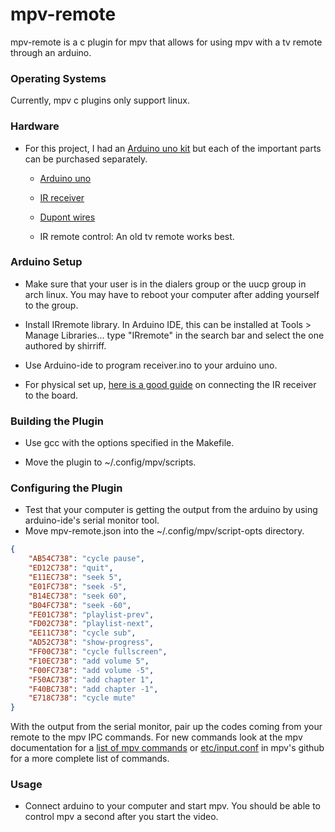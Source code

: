 # mpv-remote
mpv-remote is a c plugin for mpv that allows for using mpv with a tv remote through an arduino.


### Operating Systems
Currently, mpv c plugins only support linux.


### Hardware

* For this project, I had an [Arduino uno kit](https://www.amazon.com/ELEGOO-Project-Tutorial-Controller-Projects/dp/B01D8KOZF4/ref=sr_1_4?keywords=arduino+uno+kit&qid=1681251235&sr=8-4j) but each of the important parts can be purchased separately.

    * [Arduino uno](https://www.amazon.com/ELEGOO-Board-ATmega328P-ATMEGA16U2-Compliant/dp/B01EWOE0UU/ref=sr_1_5?crid=1LAIIDP26SAL3&keywords=elegoo+uno&qid=1681251383&sprefix=elegoo+uno%2Caps%2C105&sr=8-5)

    * [IR receiver](https://www.amazon.com/KOOBOOK-Infrared-Wireless-Control-Receiver/dp/B07S9BQKN2/ref=sr_1_4?keywords=elegoo+ir+receiver&qid=1681251538&sprefix=elegoo+IR+%2Caps%2C94&sr=8-4)

    * [Dupont wires](https://www.amazon.com/Elegoo-EL-CP-004-Multicolored-Breadboard-arduino/dp/B01EV70C78/ref=sr_1_5?crid=18ZDTBTRG1O3F&keywords=female%2Bto%2Bmale%2Bdupont%2Bwires&qid=1681251439&sprefix=female%2Bto%2Bmale%2Bdupont%2Bwires%2Caps%2C100&sr=8-5&th=1)

    * IR remote control: An old tv remote works best.


### Arduino Setup
* Make sure that your user is in the dialers group or the uucp group in arch linux. You may have to reboot your computer after adding yourself to the group.

* Install IRremote library. In Arduino IDE, this can be installed at Tools > Manage Libraries... type "IRremote" in the search bar and select the one authored by shirriff.

* Use Arduino-ide to program receiver.ino to your arduino uno.

* For physical set up, [here is a good guide](https://www.instructables.com/Beginners-Guide-to-Use-an-IR-Remote-Transmitter-an/) on connecting the IR receiver to the board.

### Building the Plugin

* Use gcc with the options specified in the Makefile.

* Move the plugin to ~/.config/mpv/scripts.

### Configuring the Plugin

* Test that your computer is getting the output from the arduino by using arduino-ide's serial monitor tool.
* Move mpv-remote.json into the ~/.config/mpv/script-opts directory. 

```json
{
    "AB54C738": "cycle pause",
    "ED12C738": "quit",
    "E11EC738": "seek 5",
    "E01FC738": "seek -5",
    "B14EC738": "seek 60",
    "B04FC738": "seek -60",
    "FE01C738": "playlist-prev",
    "FD02C738": "playlist-next",
    "EE11C738": "cycle sub",
    "AD52C738": "show-progress",
    "FF00C738": "cycle fullscreen",
    "F10EC738": "add volume 5",
    "F00FC738": "add volume -5",
    "F50AC738": "add chapter 1",
    "F40BC738": "add chapter -1",
    "E718C738": "cycle mute"
}
```
With the output from the serial monitor, pair up the codes coming from your remote to the mpv IPC commands. For new commands look at the mpv documentation for a [list of mpv commands](https://mpv.io/manual/master/#list-of-input-commands) or [etc/input.conf](https://github.com/mpv-player/mpv/blob/master/etc/input.conf) in mpv's github for a more complete list of commands.

### Usage

* Connect arduino to your computer and start mpv. You should be able to control mpv a second after you start the video.
